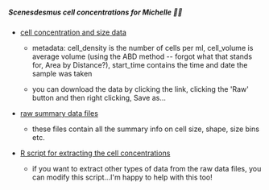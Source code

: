 ##### Scenesdesmus cell concentrations for Michelle :tada::frog:

* [cell concentration and size data](https://github.com/JoeyBernhardt/scenedesmus/blob/master/data-processed/scenedesmus_dec22.csv)
	+ metadata: cell_density is the number of cells per ml, cell_volume is average volume (using the ABD method -- forgot what that stands for, Area by Distance?), start_time contains the time and date the sample was taken
	
	+ you can download the data by clicking the link, clicking the 'Raw' button and then right clicking, Save as...

* [raw summary data files](https://github.com/JoeyBernhardt/scenedesmus/tree/master/data-raw/flowcam-summaries-dec22)
	+ these files contain all the summary info on cell size, shape, size bins etc.

* [R script for extracting the cell concentrations](https://github.com/JoeyBernhardt/scenedesmus/blob/master/R/00_data_import.R) 

	+ if you want to extract other types of data from the raw data files, you can modify this script...I'm happy to help with this too!
